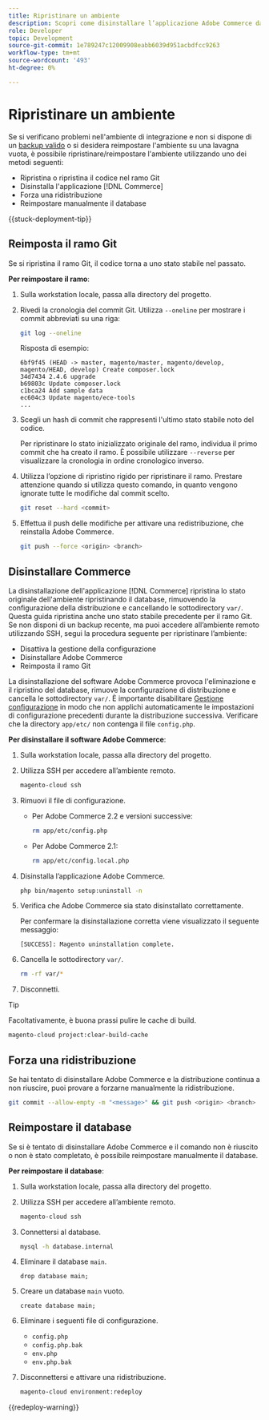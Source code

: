 ```yaml
---
title: Ripristinare un ambiente
description: Scopri come disinstallare l’applicazione Adobe Commerce da un progetto di infrastruttura cloud e ripristinare un ambiente stabile.
role: Developer
topic: Development
source-git-commit: 1e789247c12009908eabb6039d951acbdfcc9263
workflow-type: tm+mt
source-wordcount: '493'
ht-degree: 0%

---
```


# Ripristinare un ambiente

Se si verificano problemi nell&#39;ambiente di integrazione e non si dispone di un [backup valido](../storage/snapshots.md) o si desidera reimpostare l&#39;ambiente su una lavagna vuota, è possibile ripristinare/reimpostare l&#39;ambiente utilizzando uno dei metodi seguenti:

- Ripristina o ripristina il codice nel ramo Git
- Disinstalla l&#39;applicazione [!DNL Commerce]
- Forza una ridistribuzione
- Reimpostare manualmente il database

{{stuck-deployment-tip}}

## Reimposta il ramo Git

Se si ripristina il ramo Git, il codice torna a uno stato stabile nel passato.

**Per reimpostare il ramo**:

1. Sulla workstation locale, passa alla directory del progetto.

1. Rivedi la cronologia del commit Git. Utilizza `--oneline` per mostrare i commit abbreviati su una riga:

   ```bash
   git log --oneline
   ```

   Risposta di esempio:

   ```
   6bf9f45 (HEAD -> master, magento/master, magento/develop, magento/HEAD, develop) Create composer.lock
   34d7434 2.4.6 upgrade
   b69803c Update composer.lock
   c1bca24 Add sample data
   ec604c3 Update magento/ece-tools
   ...
   ```

1. Scegli un hash di commit che rappresenti l&#39;ultimo stato stabile noto del codice.

   Per ripristinare lo stato inizializzato originale del ramo, individua il primo commit che ha creato il ramo. È possibile utilizzare `--reverse` per visualizzare la cronologia in ordine cronologico inverso.

1. Utilizza l’opzione di ripristino rigido per ripristinare il ramo. Prestare attenzione quando si utilizza questo comando, in quanto vengono ignorate tutte le modifiche dal commit scelto.

   ```bash
   git reset --hard <commit>
   ```

1. Effettua il push delle modifiche per attivare una redistribuzione, che reinstalla Adobe Commerce.

   ```bash
   git push --force <origin> <branch>
   ```

## Disinstallare Commerce

La disinstallazione dell&#39;applicazione [!DNL Commerce] ripristina lo stato originale dell&#39;ambiente ripristinando il database, rimuovendo la configurazione della distribuzione e cancellando le sottodirectory `var/`. Questa guida ripristina anche uno stato stabile precedente per il ramo Git. Se non disponi di un backup recente, ma puoi accedere all’ambiente remoto utilizzando SSH, segui la procedura seguente per ripristinare l’ambiente:

- Disattiva la gestione della configurazione
- Disinstallare Adobe Commerce
- Reimposta il ramo Git

La disinstallazione del software Adobe Commerce provoca l&#39;eliminazione e il ripristino del database, rimuove la configurazione di distribuzione e cancella le sottodirectory `var/`. È importante disabilitare [Gestione configurazione](../store/store-settings.md) in modo che non applichi automaticamente le impostazioni di configurazione precedenti durante la distribuzione successiva. Verificare che la directory `app/etc/` non contenga il file `config.php`.

**Per disinstallare il software Adobe Commerce**:

1. Sulla workstation locale, passa alla directory del progetto.

1. Utilizza SSH per accedere all’ambiente remoto.

   ```bash
   magento-cloud ssh
   ```

1. Rimuovi il file di configurazione.
   - Per Adobe Commerce 2.2 e versioni successive:

     ```bash
     rm app/etc/config.php
     ```

   - Per Adobe Commerce 2.1:

     ```bash
     rm app/etc/config.local.php
     ```

1. Disinstalla l’applicazione Adobe Commerce.

   ```bash
   php bin/magento setup:uninstall -n
   ```

1. Verifica che Adobe Commerce sia stato disinstallato correttamente.

   Per confermare la disinstallazione corretta viene visualizzato il seguente messaggio:

   ```
   [SUCCESS]: Magento uninstallation complete.
   ```

1. Cancella le sottodirectory `var/`.

   ```bash
   rm -rf var/*
   ```

1. Disconnetti.

>[!TIP]
>
>Facoltativamente, è buona prassi pulire le cache di build.
>
>```bash
>magento-cloud project:clear-build-cache
>```

## Forza una ridistribuzione

Se hai tentato di disinstallare Adobe Commerce e la distribuzione continua a non riuscire, puoi provare a forzarne manualmente la ridistribuzione.

```bash
git commit --allow-empty -m "<message>" && git push <origin> <branch>
```

## Reimpostare il database

Se si è tentato di disinstallare Adobe Commerce e il comando non è riuscito o non è stato completato, è possibile reimpostare manualmente il database.

**Per reimpostare il database**:

1. Sulla workstation locale, passa alla directory del progetto.

1. Utilizza SSH per accedere all’ambiente remoto.

   ```bash
   magento-cloud ssh
   ```

1. Connettersi al database.

   ```bash
   mysql -h database.internal
   ```

1. Eliminare il database `main`.

   ```shell
   drop database main;
   ```

1. Creare un database `main` vuoto.

   ```shell
   create database main;
   ```

1. Eliminare i seguenti file di configurazione.

   - `config.php`
   - `config.php.bak`
   - `env.php`
   - `env.php.bak`

1. Disconnettersi e attivare una ridistribuzione.

   ```bash
   magento-cloud environment:redeploy
   ```

{{redeploy-warning}}
